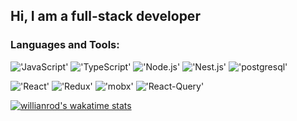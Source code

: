 <!-- [![Header](https://github.com/DIY0R/DIY0R/blob/main/assets/header.jpg)](https://github.com/DIY0R) -->

## Hi, I am a full-stack developer

### Languages and Tools:

!['JavaScript'](https://img.shields.io/badge/-JavaScript-0D1117?style=for-the-badge&logo=javascript)
!['TypeScript'](https://img.shields.io/badge/-TypeScript-0D1117?style=for-the-badge&logo=typescript)
!['Node.js'](https://img.shields.io/badge/-Node-0D1117?style=for-the-badge&logo=node.js)
!['Nest.js'](https://img.shields.io/badge/-Nest.js-0D1117?style=for-the-badge&logo=nestjs&logoColor=red)
!['postgresql'](https://img.shields.io/badge/-Postgresql-0D1117?style=for-the-badge&logo=postgresql)

!['React'](https://img.shields.io/badge/-React-0D1117?style=for-the-badge&logo=react)
!['Redux'](https://img.shields.io/badge/-Redux-0D1117?style=for-the-badge&logo=redux)
!['mobx'](https://img.shields.io/badge/-Mobx-0D1117?style=for-the-badge&logo=mobx)
!['React-Query'](https://img.shields.io/badge/-Query-0D1117?style=for-the-badge&logo=react-query)


[![willianrod's wakatime stats](https://github-readme-stats.vercel.app/api/wakatime?username=willianrod)](https://github.com/anuraghazra/github-readme-stats)
